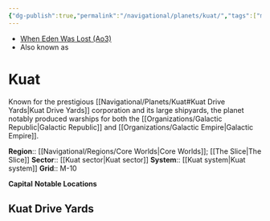 ```yaml
---
{"dg-publish":true,"permalink":"/navigational/planets/kuat/","tags":["map","core","slice","kuat","unfinished","planet"],"noteIcon":"saber1"}
---
```


- [When Eden Was Lost (Ao3)](https://archiveofourown.org/works/19334440)
- Also known as
# Kuat
Known for the prestigious [[Navigational/Planets/Kuat#Kuat Drive Yards\|Kuat Drive Yards]] corporation and its large shipyards, the planet notably produced warships for both the [[Organizations/Galactic Republic\|Galactic Republic]] and [[Organizations/Galactic Empire\|Galactic Empire]].

**Region**::  [[Navigational/Regions/Core Worlds\|Core Worlds]]; [[The Slice\|The Slice]]
**Sector**::  [[Kuat sector\|Kuat sector]]
**System**::  [[Kuat system\|Kuat system]]
**Grid**::  M-10

**Capital**
**Notable Locations**

## Kuat Drive Yards
